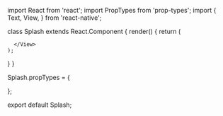 import React from 'react';
import PropTypes from 'prop-types';
import {
  Text,
  View,
} from 'react-native';

class Splash extends React.Component {
  render() {
    return (
      <View>

      </View>
    );
  }
}

Splash.propTypes = {

};

export default Splash;
